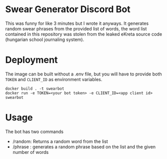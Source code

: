 # Swear Generator Discord Bot

This was funny for like 3 minutes but I wrote it anyways.
It generates random swear phrases from the provided list of words, the word list contained in this repository was stolen from the leaked eKreta source code (hungarian school journaling system).

# Deployment

The image can be built without a .env file, but you will have to provide both `TOKEN` and `CLIENT_ID` as environment variables.

```shell
docker build . -t swearbot
docker run -e TOKEN=<your bot token> -e CLIENT_ID=<app client id> swearbot
```

# Usage

The bot has two commands

- /random: Returns a random word from the list
- /phrase <number of words>: generates a random phrase based on the list and the given number of words